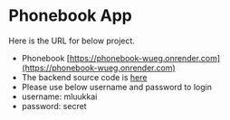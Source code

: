 # Phonebook App
Here is the URL for below project.
- Phonebook [https://phonebook-wueg.onrender.com](https://phonebook-wueg.onrender.com)
- The backend source code is [here](https://github.com/firewormx/fullstackopen/tree/main/Apollo)
- Please use below username and password to login
- username: mluukkai
- password: secret
